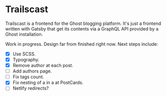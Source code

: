 # Trailscast

Trailscast is a frontend for the Ghost blogging platform. It's just a frontend written with Gatsby that get its contents via a GraphQL API provided by a Ghost installation.

Work in progress. Design far from finished right now. Next steps include:

- [x] Use SCSS.
- [x] Typography.
- [x] Remove author at each post.
- [ ] Add authors page.
- [ ] Fix tags count.
- [x] Fix nesting of a in a at PostCards.
- [ ] Netlify redirects?
